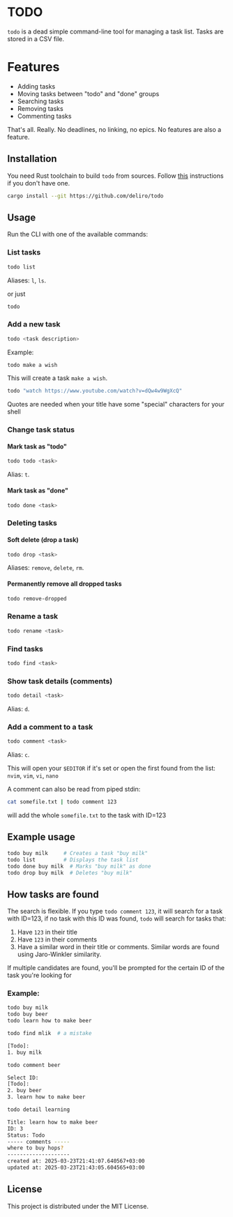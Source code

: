# TODO

`todo` is a dead simple command-line tool for managing a task list.
Tasks are stored in a CSV file.

# Features

* Adding tasks
* Moving tasks between "todo" and "done" groups
* Searching tasks
* Removing tasks
* Commenting tasks

That's all. Really. No deadlines, no linking, no epics. No features are also a feature.

## Installation

You need Rust toolchain to build `todo` from sources.
Follow [this](https://doc.rust-lang.org/cargo/getting-started/installation.html)
instructions if you don't have one.

```sh
cargo install --git https://github.com/deliro/todo
```

## Usage

Run the CLI with one of the available commands:

### List tasks

```sh
todo list
```

Aliases: `l`, `ls`.

or just

```sh 
todo
```

### Add a new task

```sh
todo <task description>
```

Example:

```sh
todo make a wish
```

This will create a task `make a wish`.

```sh
todo "watch https://www.youtube.com/watch?v=dQw4w9WgXcQ"
```

Quotes are needed when your title have some "special" characters for your shell

### Change task status

#### Mark task as "todo"

```sh
todo todo <task>
```

Alias: `t`.

#### Mark task as "done"

```sh
todo done <task>
```

### Deleting tasks

#### Soft delete (drop a task)

```sh
todo drop <task>
```

Aliases: `remove`, `delete`, `rm`.

#### Permanently remove all dropped tasks

```sh
todo remove-dropped
```

### Rename a task

```sh
todo rename <task>
```

### Find tasks

```sh
todo find <task>
```

### Show task details (comments)

```sh
todo detail <task>
```

Alias: `d`.

### Add a comment to a task

```sh
todo comment <task>
```

Alias: `c`.

This will open your `$EDITOR` if it's set or open the first found from the list:
`nvim`, `vim`, `vi`, `nano`

A comment can also be read from piped stdin:

```sh 
cat somefile.txt | todo comment 123
```

will add the whole `somefile.txt` to the task with ID=123

## Example usage

```sh
todo buy milk     # Creates a task "buy milk"
todo list         # Displays the task list
todo done buy milk  # Marks "buy milk" as done
todo drop buy milk  # Deletes "buy milk"
```

## How tasks are found

The search is flexible. If you type `todo comment 123`, it will search for a task
with ID=123, if no task with this ID was found, `todo` will search for tasks that:

1. Have `123` in their title
2. Have `123` in their comments
3. Have a similar word in their title or comments. Similar words are found using Jaro-Winkler similarity.

If multiple candidates are found, you'll be prompted for the certain ID of the task you're looking for

### Example:

```sh 
todo buy milk
todo buy beer
todo learn how to make beer
```

```sh
todo find mlik  # a mistake

[Todo]:
1. buy milk
```

```sh 
todo comment beer

Select ID:
[Todo]:
2. buy beer
3. learn how to make beer
```

```sh
todo detail learning

Title: learn how to make beer
ID: 3
Status: Todo
----- comments -----
where to buy hops?
--------------------
created at: 2025-03-23T21:41:07.640567+03:00
updated at: 2025-03-23T21:43:05.604565+03:00
```

## License

This project is distributed under the MIT License.
